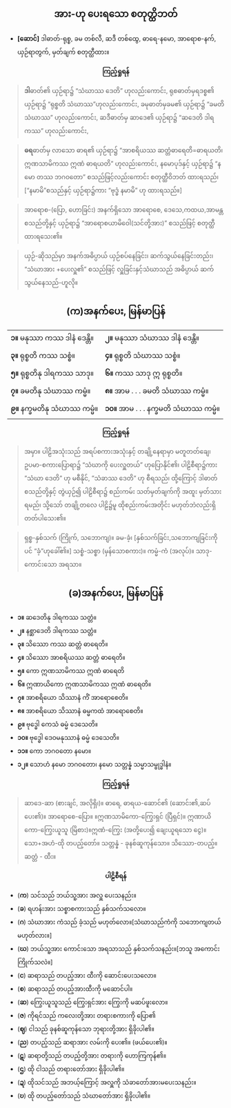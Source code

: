 ## <center>အား-ဟု ပေးရသော စတုတ္ထိဘတ်</center>
- **[ဆောင်]** ဒါဓာတ်-ရုစ္စ, ခမ တစ်လီ, ဆဒီ တစ်ထွေ, ဓာရေ-နမော, အာရောစ-နက်, ယှဉ်ရာတွက်, မှတ်ချက် စတုတ္ထီထား။

**<center>ကြည့်ရှုရန်</center>**
>**ဒါ**ဓာတ်၏ ယှဉ်ရာ၌ “သံဃာဿ ဒေတိ” ဟုလည်းကောင်း, ရုစဓာတ်မှရဒစ္စ၏ ယှဉ်ရာ၌ “ရုစ္စတိ သံဃာဿ”ဟုလည်းကောင်း, ခမုဓာတ်မှခမ၏ ယှဉ်ရာ၌ “ခမတိ သံဃာဿ” ဟုလည်းကောင်း, ဆဒီဓာတ်မှ ဆာဒေ၏ ယှဉ်ရာ၌ “ဆဒေတိ ဒါရကဿ” ဟုလည်းကောင်း,

>**ဓရ**ဓာတ်မှ လာသော ဓာရ၏ ယှဉ်ရာ၌ “အာစရိယဿ ဆတ္တံဓာရေတိ=ဓာရယတိ၊ဣဏသာမိကဿ ဣဏံ ဓာရယတိ” ဟုလည်းကောင်း, နမောပုဒ်နှင့် ယှဉ်ရာ၌ “နမော တဿ ဘဂဝတော” စသည်ဖြင့်လည်းကောင်း စတုတ္ထီဝိဘတ် ထားရသည်၊ [“နမာမိ”စသည်နှင့် ယှဉ်ရာ၌ကား “ဗုဒ္ဓံ နမာမိ” ဟု ထားရသည်။]

>အာရောစ-(ပြော, ဟောခြင်း) အနက်ရှိသော အာရောစေ, ဒေသေ,ကထယ,အာမန္တ စသည်တို့နှင့် ယှဉ်ရာ၌ “အာ‌ရောစယာမိဝေါ(သင်တို့အား)” စသည်ဖြင့် စတုတ္ထီထားရသေး၏။

>ယှဉ်-ဆိုသည်မှာ အနက်အဓိပ္ပာယ် ယှဉ်စပ်နေခြင်း၊ ဆက်သွယ်နေခြင်းတည်း၊ “သံဃာအား +ပေးလှူ၏” စသည်ဖြင့် လှူခြင်းနှင့်သံဃာသည် အဓိပ္ပာယ် ဆက်သွယ်နေသည်-ဟူလို။

## <center>(က)အနက်ပေး, မြန်မာပြန်</center>

|  |  |
| - | - |
|**၁။** မနုဿာ ကဿ ဒါနံ ဒေန္တိ။ |**၂။** မနုဿာ သံဃာဿ ဒါနံ ဒေန္တိ။ |
|**၃။** ရုစ္စတိ ကဿ သစ္စံ။|**၄။** ရုစ္စတိ သံဃာဿ သစ္စံ။ |
|**၅။** ရုစ္စတိနု ဒါရကဿ သာဒု။|**၆။** ကဿ သာဒု ဣ ရုစ္စတိ။|
|**၇။** ခမတိနု သံဃာဿ ကမ္မံ။ |**၈။** အာမ . . . ခမတိ သံဃာဿ ကမ္မံ။ |
|**၉။** နက္ခမတိနု သံဃာဿ ကမ္မံ။ |**၁၀။** အာမ . . . နက္ခမတိ သံဃာဿ ကမ္မံ။|

**<center>ကြည့်ရှုရန်</center>**
>အမှာ။ ပါဠိအသုံးသည် အရပ်စကားအသုံးနှင့် တချို့နေရာမှာ မတူတတ်ချေ၊ ဥပမာ-စကားပြောရာ၌ “သံဃာကို ပေးလှူတယ်” ဟုပြောနိုင်၏၊ ပါဠိစီရာ၌ကား ”သံဃာ ဒေတိ” ဟု မစီနိုင်, ”သံခာဿ ဒေတိ” ဟု စီရသည်၊ ထို့‌ကြောင့် ဒါဓာတ်စသည်တို့နှင့် တွဲယှဉ်၍ ပါဠိစီရာ၌ စည်းကမ်း သတ်မှတ်ချက်ကို အထူး မှတ်သားရမည်၊ သို့သော် တချို့တလေ ပါဠိ၌မူ ထိုစည်းကမ်းအတိုင်း မဟုတ်ဘဲလည်းရှိတတ်ပါသေး၏။

>ရှစ္စ-နှစ်သက် (ကြိုက်, သဘောကျ)။ ခမ-ခံ့၊ [နှစ်သက်ခြင်း,သဘောကျခြင်းကိုပင် “ခံ့”ဟုခေါ်၏။] သစ္စံ-သစ္စာ (မှန်သောစကား)။ ကမ္မံ-ကံ (အလုပ်)။ သာဒု-ကောင်းသော အရသာ။

## <center>(ခ)အနက်ပေး, မြန်မာပြန်</center>
  - **၁။** ဆဒေတိနု ဒါရကဿ သတ္တံ။ 
  - **၂။** နစ္ဆာဒေတိ ဒါရကဿ သတ္တံ။ 
  - **၃။** သိဿော ကဿ ဆတ္တံ ဓာရေတိ။
  - **၄။** သိဿော အာစရိယဿ ဆတ္တံ ဓာရေတိ။ 
  - **၅။** ကော ဣဏသာမိကဿ ဣဏံ ဓာရေတိ
  - **၆။** ဣဏာယိကော ဣဏသာမိကဿ ဣဏံ ဓာရေတိ။
  - **၇။** အာစရိယော သိဿာနံ ကိံ အာရောစေတိ။
  - **၈။** အာစရိယော သိဿာနံ ဓမ္မကထံ အာ‌‌ရောစေတိ။
  - **၉။** ဗုဒ္ဓေါ ကေသံ ဓမ္မံ ဒေသေတိ။ 
  - **၁၀။** ဗုဒ္ဓေါ ဒေဝမနုဿာနံ ဓမ္မံ ဒေသေတိ။ 
  - **၁၁။** ကော ဘဂဝတော နမော။ 
  - **၁၂။** သောဟံ နမော ဘဂဝတော၊ နမော သတ္တန္နံ သမ္မာသမ္ဗုဒ္ဓါနံ။

**<center>ကြည့်ရှုရန်</center>**
>ဆာဒေ-ဆာ (စားချင်, အလိုရှိ၊)။ ဓာရေ, ဓာရယ-ဆောင်၏ (ဆောင်း၏,ဆပ်ပေး၏)။ အာရောစေ-ပြော။ ။ဣဏသာမိကော-ကြွေးရှင် (ပြီရှင်)။ ဣဏာယိကော-ကြွေးယူသူ (မြိစား)။ဣဏံ-ကြွေး (အတို့ပေး၍ ချေးယူရသော ငွေ)။ သော+အဟံ-ထို  တပည့်တော်။ သတ္တန္နံ - ခုနစ်ဆူကုန်သော။ သိဿော-တပည့်။ ဆတ္တံ - ထီး။

**<center>ပါဠိစီရန်</center>**
- (**က**) သင်သည် ဘယ်သူ့အား အလှူ ပေးသနည်း။ 
- (**ခ**) ရဟန်းအား သစ္စာစကားသည် နှစ်သက်သလော။ 
- (**ဂ**) သံဃာအား ကံသည် ခံ့သည် မဟုတ်လော။[သံဃာသည်ကံကို သဘောကျတယ် မဟုတ်လား။]
- (**ဃ**) ဘယ်သူ့အား ကောင်းသော အရသာသည် နှစ်သက်သနည်း။[ဘသူ အကောင်း ကြိုက်သလဲ။] 
- (**င**) ဆရာသည် တပည့်အား ထီးကို ဆောင်းပေးသလော။ 
- (**စ**) ဆရာသည် တပည့်အားထီးကို မဆောင်ပါ။ 
- (**ဆ**) ကြွေးယူသူသည် ကြွေးရှင်အား ကြွေးကို မဆပ်ဖူးလော။ 
- (**ဇ**) ကိုရင်သည် ကလေးတို့အား တရားစကားကို ‌‌ပြော၏ 
- (**ဈ**) ငါသည် ခုနစ်ဆူကုန်သော ဘုရားတို့အား ရှိခိုးပါ၏။ 
- (**ည**) တပည့်သည် ဆရာအား လမ်းကို ပေး၏။ (ဖယ်ပေး၏)။ 
- (**ဋ**) ဆရာတို့သည်  တပည့်တို့အား တရားကို ဟောကြကုန်၏။ 
- (**ဌ**) ထို ငါသည် တရားတော်အား ရှိခိုးပါ၏။ 
- (**ဍ**) ထိုသင်သည် အဘယ့်ကြောင့် အလှူကို သံခာတော်အားမပေးသနည်း။ 
- (**ဎ**) ထို တပည့်တော်သည် သံဃာတော်အား ရှိခိုးပါ၏။